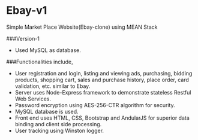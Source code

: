 # Ebay-v1
Simple Market Place Website(Ebay-clone) using MEAN Stack 

###Version-1
* Used MySQL as database.

###Functionalities include,
*	User registration and login, listing and viewing ads, purchasing, bidding products, shopping cart, sales and purchase history, place order, card validation, etc. similar to Ebay.
*	Server uses Node-Express framework to demonstrate stateless Restful Web Services.
*	Password encryption using AES-256-CTR algorithm for security.
*	MySQL database is used.
*	Front end uses HTML, CSS, Bootstrap and AndularJS for superior data binding and client side processing.
*	User tracking using Winston logger.


